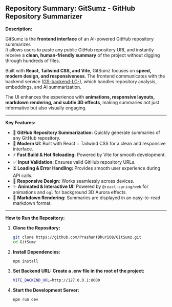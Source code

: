 ## Repository Summary: GitSumz - GitHub Repository Summarizer

**Description:**

GitSumz is the **frontend interface** of an AI-powered GitHub repository summarizer.  
It allows users to paste any public GitHub repository URL and instantly receive a **clean, human-friendly summary** of the project without digging through hundreds of files.

Built with **React, Tailwind CSS, and Vite**, GitSumz focuses on **speed, modern design, and responsiveness**. The frontend communicates with the backend service ([GS-backend-LC-](https://github.com/PrashantDhuri08/GS-backend-LC-)), which handles repository analysis, embeddings, and AI summarization.

The UI enhances the experience with **animations, responsive layouts, markdown rendering, and subtle 3D effects**, making summaries not just informative but also visually engaging.

---

**Key Features:**

- 🔗 **GitHub Repository Summarization:** Quickly generate summaries of any GitHub repository.
- 🎨 **Modern UI:** Built with React + Tailwind CSS for a clean and responsive interface.
- ⚡ **Fast Build & Hot Reloading:** Powered by Vite for smooth development.
- ✅ **Input Validation:** Ensures valid GitHub repository URLs.
- ⏳ **Loading & Error Handling:** Provides smooth user experience during API calls.
- 📱 **Responsive Design:** Works seamlessly across devices.
- ✨ **Animated & Interactive UI:** Powered by `@react-spring/web` for animations and `ogl` for background 3D Aurora effects.
- 📝 **Markdown Rendering:** Summaries are displayed in an easy-to-read markdown format.

---

**How to Run the Repository:**

1. **Clone the Repository:**

   ```bash
   git clone https://github.com/PrashantDhuri08/GitSumz.git
   cd GitSumz

   ```

2. **Install Dependencies:**

   ```bash
   npm install

   ```

3. **Set Backend URL:
   Create a .env file in the root of the project:**

   ```bash
   VITE_BACKEND_URL=http://127.0.0.1:8000

   ```

4. **Start the Development Server:**
   ```bash
   npm run dev
   ```
